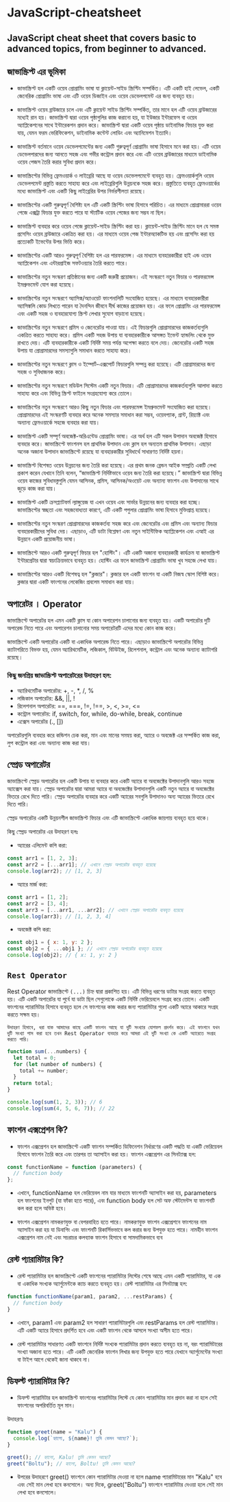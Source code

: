 # JavaScript-cheatsheet

## JavaScript cheat sheet that covers basic to advanced topics, from beginner to advanced.

## জাভাস্ক্রিপ্ট এর ভূমিকা

- জাভাস্ক্রিপ্ট হল একটি ওয়েব প্রোগ্রামিং ভাষা যা ক্লায়েন্ট-সাইড স্ক্রিপ্টিং সম্পর্কিত। এটি একটি হাই লেভেল, একটি জেনেরিক প্রোগ্রামিং ভাষা এবং এটি ওয়েব ডিজাইন এবং ওয়েব ডেভেলপমেন্ট এর জন্য ব্যবহৃত হয়।

- জাভাস্ক্রিপ্ট ওয়েব ব্রাউজারে চলে এবং এটি ক্লায়েন্ট সাইড স্ক্রিপ্টিং সম্পর্কিত, তার মানে হল এটি ওয়েব ব্রাউজারের মধ্যেই রান হয়। জাভাস্ক্রিপ্ট দ্বারা ওয়েব পৃষ্ঠাগুলির কাজ করানো হয়, যা ইউজার ইন্টারফেস বা ওয়েব অ্যাপ্লিকেশনের সাথে ইন্টারেকশন প্রদান করে। জাভাস্ক্রিপ্ট দ্বারা একটি ওয়েব পৃষ্ঠায় ডাইনামিক ফিচার যুক্ত করা যায়, যেমন ফরম ভেরিফিকেশন, ডাইনামিক কন্টেন্ট লোডিং এবং অ্যানিমেশন ইত্যাদি।

- জাভাস্ক্রিপ্ট বর্তমানে ওয়েব ডেভেলপমেন্টের জন্য একটি গুরুত্বপূর্ণ প্রোগ্রামিং ভাষা হিসাবে মনে করা হয়। এটি ওয়েব ডেভেলপারদের জন্য আনতে সহজ এবং গভীর কন্ট্রোল প্রদান করে এবং এটি ওয়েব ব্রাউজারের মাধ্যমে ডাইনামিক ওয়েব পেজস তৈরি করার সুবিধা প্রদান করে।

- জাভাস্ক্রিপ্টের বিভিন্ন ফ্রেমওয়ার্ক ও লাইব্রেরি আছে যা ওয়েব ডেভেলপমেন্টে ব্যবহৃত হয়। ফ্রেমওয়ার্কগুলি ওয়েব ডেভেলপমেন্ট প্রস্তুতি করতে সাহায্য করে এবং লাইব্রেরিগুলি উন্নয়নকে সহজ করে। প্রস্তুতিতে ব্যবহৃত ফ্রেমওয়ার্কের মধ্যে জাভাস্ক্রিপ্ট এবং একটি কিছু লাইব্রেরির উপর নির্ভরশীলতা রয়েছে।

- জাভাস্ক্রিপ্টের একটি গুরুত্বপূর্ণ বৈশিষ্ট্য হল এটি একটি স্ক্রিপ্টিং ভাষা হিসাবে পরিচিত। এর মাধ্যমে প্রোগ্রামাররা ওয়েব পেজে এক্সট্রা ফিচার যুক্ত করতে পারে যা স্ট্যাটিক ওয়েব পেজের জন্য সম্ভব না ছিল।

- জাভাস্ক্রিপ্ট ব্যবহার করে ওয়েব পেজে ক্লায়েন্ট-সাইড স্ক্রিপ্টিং করা হয়। ক্লায়েন্ট-সাইড স্ক্রিপ্টিং মানে হল যে সমস্ত প্রসেসিং ওয়েব ব্রাউজারে একত্রিত করা হয়। এর মাধ্যমে ওয়েব পেজ ইন্টারঅ্যাকটিভ হয় এবং প্রসেসিং করা হয় প্রত্যেকটি ইভেন্টের উপর ভিত্তি করে।

- জাভাস্ক্রিপ্টের একটি আরও গুরুত্বপূর্ণ বৈশিষ্ট্য হল এর পারফরমেন্স। এর মাধ্যমে ব্যবহারকারীরা হাই এন্ড ওয়েব অ্যাপ্লিকেশন এবং এন্টারপ্রাইজ সফটওয়্যার তৈরি করতে পারে।

- জাভাস্ক্রিপ্টের নতুন সংস্করণ প্রতিষ্ঠানের জন্য একটি জরুরী প্রয়োজন। এই সংস্করণে নতুন ফিচার ও পারফরমেন্স ইমপ্রুভমেন্ট যোগ করা হয়েছে।

- জাভাস্ক্রিপ্টের নতুন সংস্করণে অ্যাসিঙ্ক/অ্যাওয়েট ফাংশনালিটি সংযোজিত হয়েছে। এর মাধ্যমে ব্যবহারকারীরা অ্যাসিঙ্কলি কোড লিখতে পারেন যা দৈনন্দিন জীবনে দীর্ঘ কাজের প্রয়োজন হয়। এর ফলে প্রোগ্রামিং এর পারফরমেন্স এবং একটি সহজ ও ব্যবহারযোগ্য স্ক্রিপ্ট লেখার সুযোগ বাড়ানো হয়েছে।

- জাভাস্ক্রিপ্টের নতুন সংস্করণে প্রমিস ও জেনেরেটর পাওয়া যায়। এই ফিচারগুলি প্রোগ্রামারদের কাজকর্তব্যগুলি একত্রিত করতে সাহায্য করে। প্রমিস একটি সহজ উপায় যা ব্যবহারকারীকে আসঙ্গত ইভেন্ট হ্যান্ডলিং থেকে মুক্ত রাখতে দেয়। এটি ব্যবহারকারীকে একটি নির্দিষ্ট সময় পর্যন্ত অপেক্ষা করতে বলে দেয়। জেনেরেটর একটি সহজ উপায় যা প্রোগ্রামারদের সমস্যাগুলি সমাধান করতে সাহায্য করে।

- জাভাস্ক্রিপ্টের নতুন সংস্করণে ক্লাস ও ইম্পোর্ট-এক্সপোর্ট ফিচারগুলি সম্পন্ন করা হয়েছে। এটি প্রোগ্রামারদের জন্য সহজ ও সুবিধাজনক করে।

- জাভাস্ক্রিপ্টের নতুন সংস্করণে মডিউল সিস্টেম একটি নতুন ফিচার। এটি প্রোগ্রামারদের কাজকর্তব্যগুলি আলাদা করতে সাহায্য করে এবং বিভিন্ন স্ক্রিপ্ট ফাইলে সংগ্রহযোগ্য করে তোলে।

- জাভাস্ক্রিপ্টের নতুন সংস্করণে আরও কিছু নতুন ফিচার এবং পারফরমেন্স ইমপ্রুভমেন্ট সংযোজিত করা হয়েছে। প্রোগ্রামারদের এই সংস্করণটি ব্যবহার করে অনেক সমস্যার সমাধান করা সম্ভব, ওয়েবপ্যাক, গ্রান্ট, রিয়্যাক্ট এবং অন্যান্য ফ্রেমওয়ার্কে সহজে ব্যবহার করা যায়।

- জাভাস্ক্রিপ্ট একটি সম্পূর্ণ অবজেক্ট-অরিএন্টেড প্রোগ্রামিং ভাষা। এর অর্থ হল এটি সকল উপাদান অবজেক্ট হিসাবে ব্যবহার করে। জাভাস্ক্রিপ্টে ফাংশনস হল প্রাথমিক উপাদান এবং ক্লাস হল অন্যতম প্রাথমিক উপাদান। এছাড়া অনেক অজানা উপাদান জাভাস্ক্রিপ্টে রয়েছে যা ব্যবহারকারীর সুবিধার্থে সাধারণত নির্দিষ্ট হয়না।

- জাভাস্ক্রিপ্ট বিশেষত ওয়েব উন্নয়নের জন্য তৈরি করা হয়েছে। এর প্রথম জনক ব্রেন্ডন আইক সম্প্রতি একটি লেখা প্রকাশ করেন যেখানে তিনি বলেন, “জাভাস্ক্রিপ্ট নির্দিষ্টভাবে ওয়েব জন্য তৈরি করা হয়েছে।” জাভাস্ক্রিপ্ট দ্বারা বিভিন্ন ওয়েব কাজের সুবিধাবস্তুগুলি যেমন আসিনক, প্রমিস, আসিনক/অওয়েট এবং অন্যান্য ফাংশন এবং উপাদানের সাথে জুড়ে কাজ করা যায়।

- জাভাস্ক্রিপ্ট একটি ক্রসপ্ল্যাটফর্ম ল্যাঙ্গুয়েজ যা এখন ওয়েব এবং সার্ভার উন্নয়নের জন্য ব্যবহার করা হচ্ছে। জাভাস্ক্রিপ্টের স্বচ্ছতা এবং সহজবোধ্যতা কারণে, এটি একটি পপুলার প্রোগ্রামিং ভাষা হিসাবে মুক্তিপ্রাপ্ত হয়েছে।

- জাভাস্ক্রিপ্টের নতুন সংস্করণ প্রোগ্রামারদের কাজকর্তব্য সহজ করে এবং জেনেরেটর এবং প্রমিস এবং অন্যান্য ফিচার ব্যবহারকারীদের সুবিধা দেয়। এছাড়াও, এটি ডাটা বিশ্লেষণ এবং নতুন সাইন্টিফিক অ্যাপ্লিকেশন এবং এআই এর উন্নয়নে একটি প্রয়োজনীয় ভাষা।

- জাভাস্ক্রিপ্টে আরও একটি গুরুত্বপূর্ণ ফিচার হল "হোস্টিং"। এটি একটি অজানা ব্যবহারকারী কার্যক্রম যা জাভাস্ক্রিপ্ট ইন্টারপ্রেটার দ্বারা স্বয়ংক্রিয়ভাবে ব্যবহৃত হয়। হোস্টিং এর ফলে জাভাস্ক্রিপ্ট প্রোগ্রামিং ভাষা খুব সহজে লেখা যায়।

- জাভাস্ক্রিপ্টের আরও একটি বিশেষত্ব হল "ক্লজার"। ক্লজার হল একটি ফাংশন যা একটি নিজস্ব স্কোপ বিশিষ্ট করে। ক্লজার দ্বারা একটি ফাংশনের লেকেজিং প্রবলেম সমাধান করা যায়।

## অপারেটর । Operator

জাভাস্ক্রিপ্টে অপারেটর হল এমন একটি ক্লাস যা কোন অপারেশন চালানোর জন্য ব্যবহৃত হয়। একটি অপারেটর দুটি অপারেন্ড নিতে পারে এবং অপারেশন চালানোর সময় অপারেটরটি এদের মধ্যে কোন কাজ করে।

জাভাস্ক্রিপ্টে একটি অপারেটর একটি বা একাধিক অপারেন্ড নিতে পারে। এছাড়াও জাভাস্ক্রিপ্টে অপারেটর বিভিন্ন ক্যাটাগরিতে বিভক্ত হয়, যেমন অ্যারিথমেটিক, লজিকাল, বিটউইজ, রিলেশনাল, কন্ট্রোল এবং অনেক অন্যান্য ক্যাটাগরি রয়েছে।

### কিছু জনপ্রিয় জাভাস্ক্রিপ্ট অপারেটরের উদাহরণ হল:

- অ্যারিথমেটিক অপারেটর: +, -, \*, /, %
- লজিকাল অপারেটর: &&, ||, !
- রিলেশনাল অপারেটর: ==, ===, !=, !==, >, <, >=, <=
- কন্ট্রোল অপারেটর: if, switch, for, while, do-while, break, continue
- এক্সেস অপারেটর (., [])

অপারেটরগুলি ব্যবহার করে কন্ডিশন চেক করা, মান এবং মানের সমন্বয় করা, অ্যারে ও অবজেক্ট এর সম্পর্কিত কাজ করা, লুপ কন্ট্রোল করা এবং অন্যান্য কাজ করা যায়।

## স্প্রেড অপারেটর

জাভাস্ক্রিপ্টে স্প্রেড অপারেটর হল একটি উপায় যা ব্যবহার করে একটি অ্যারে বা অবজেক্টের উপাদানগুলি আরও সহজে অ্যাক্সেস করা যায়। স্প্রেড অপারেটর দ্বারা আমরা অ্যারে বা অবজেক্টের উপাদানগুলি একটি নতুন অ্যারে বা অবজেক্টের ভিতরে রেখে দিতে পারি। স্প্রেড অপারেটর ব্যবহার করে একটি অ্যারের সবগুলি উপাদানও অন্য অ্যারের ভিতরে রেখে দিতে পারি।

স্প্রেড অপারেটর একটি উন্নয়নশীল জাভাস্ক্রিপ্ট ফিচার এবং এটি জাভাস্ক্রিপ্টে একাধিক জায়গায় ব্যবহৃত হয়ে থাকে।

কিছু স্প্রেড অপারেটর এর উদাহরণ হলঃ

- অ্যারের এলিমেন্ট কপি করা:

```js
const arr1 = [1, 2, 3];
const arr2 = [...arr1]; // এখানে স্প্রেড অপারেটর ব্যবহৃত হয়েছে
console.log(arr2); // [1, 2, 3]
```

- অ্যারে মার্জ করা:

```js
const arr1 = [1, 2];
const arr2 = [3, 4];
const arr3 = [...arr1, ...arr2]; // এখানে স্প্রেড অপারেটর ব্যবহৃত হয়েছে
console.log(arr3); // [1, 2, 3, 4]
```

- অবজেক্ট কপি করা:

```js
const obj1 = { x: 1, y: 2 };
const obj2 = { ...obj1 }; // এখানে স্প্রেড অপারেটর ব্যবহৃত হয়েছে
console.log(obj2); // { x: 1, y: 2 }
```

## `Rest Operator`

Rest Operator জাভাস্ক্রিপ্টে `(...)` চিহ্ন দ্বারা প্রকাশিত হয়। এটি বিভিন্ন ধরণের ডাটার সংগ্রহ করতে ব্যবহৃত হয়। এটি একটি অপারেটর যা পুর্বে যা ডাটা ছিল সেগুলোকে একটি নির্দিষ্ট ভেরিয়েবলে সংগ্রহ করে তোলে। একটি ফাংশনের প্যারামিটার হিসাবে ব্যবহৃত হলে সে ফাংশনের কাজ করার জন্য প্যারামিটার গুলো একটি অ্যারে আকারে সংগ্রহ করতে সক্ষম হয়।

`উদাহরণ হিসাবে, ধরা যাক আমাদের কাছে একটি ফাংশন আছে যা দুটি সংখ্যার যোগফল প্রদর্শন করে। এই ফাংশনে যখন দুটি সংখ্যা পাস করা হবে তখন Rest Operator ব্যবহার করে আমরা এই দুটি সংখ্যা কে একটি অ্যারেতে সংগ্রহ করতে পারি।`

```js
function sum(...numbers) {
  let total = 0;
  for (let number of numbers) {
    total += number;
  }
  return total;
}

console.log(sum(1, 2, 3)); // 6
console.log(sum(4, 5, 6, 7)); // 22
```

## ফাংশন এক্সপ্রেশন কি?

- ফাংশন এক্সপ্রেশন হল জাভাস্ক্রিপ্টে একটি ফাংশন সম্পর্কিত ডিফিনেশন নির্ধারণের একটি পদ্ধতি যা একটি ভেরিয়েবল হিসাবে ফাংশন তৈরি করে এবং তারপর তা অ্যাসাইন করা হয়। ফাংশন এক্সপ্রেশন এর সিনট্যাক্স হল:

```js
const functionName = function (parameters) {
  // function body
};
```

- এখানে, functionName হল ভেরিয়েবল নাম যার মাধ্যমে ফাংশনটি অ্যাসাইন করা হয়, parameters হল ফাংশনের ইনপুট (যা ফাঁকা হতে পারে), এবং function body হল সেট অফ স্টেটমেন্টস যা ফাংশনটি কল করা হলে অভিষ্ট হবে।

- ফাংশন এক্সপ্রেশন নামকরণযুক্ত বা বেপরবাহিত হতে পারে। নামকরণযুক্ত ফাংশন এক্সপ্রেশনে ফাংশনের নাম অ্যাসাইন করা হয় যা ডিবাগিং এবং ফাংশনটি রিকার্সিভভাবে কল করার জন্য উপযুক্ত হতে পারে। নামহীন ফাংশন এক্সপ্রেশন নাম নেই এবং সচরাচর কলব্যাক ফাংশন হিসাবে বা সামদামিকভাবে ব্যব

## রেস্ট প্যারামিটার কি?

- রেস্ট প্যারামিটার হল জাভাস্ক্রিপ্টে একটি ফাংশনের প্যারামিটার লিস্টের শেষে আছে এমন একটি প্যারামিটার, যা এক বা একাধিক সংখ্যক অ্যার্গুমেন্টকে ক্যাচ করতে ব্যবহৃত হয়। রেস্ট প্যারামিটার এর সিনট্যাক্স হল:

```js
function functionName(param1, param2, ...restParams) {
  // function body
}
```

- এখানে, param1 এবং param2 হল সাধারণ প্যারামিটারগুলি এবং restParams হল রেস্ট প্যারামিটার। এটি একটি অ্যারে হিসাবে প্রদর্শিত হবে এবং একটি ফাংশন থেকে আসলে সংখ্যা অসীম হতে পারে।

- রেস্ট প্যারামিটার সাধারণত একটি ফাংশনে নির্দিষ্ট সংখ্যক প্যারামিটার প্রদান করতে ব্যবহৃত হয় না, বরং প্যারামিটারের সংখ্যা অজানা হতে পারে। এটি একটি জেনেরিক ফাংশন লিখার জন্য উপযুক্ত হতে পারে যেখানে অ্যার্গুমেন্টের সংখ্যা বা টাইপ আগে থেকেই জানা থাকবে না।

## ডিফল্ট প্যারামিটার কি?

- ডিফল্ট প্যারামিটার হল জাভাস্ক্রিপ্ট ফাংশনের প্যারামিটার লিস্টে যে কোন প্যারামিটার মান প্রদান করা না হলে সেই ফাংশনের অপরিবর্তিত মূল মান।

উদাহরণঃ

```js
function greet(name = "Kalu") {
  console.log(`হ্যালো, ${name}! তুমি কেমন আছো?`);
}

greet(); // হ্যালো, Kalu! তুমি কেমন আছো?
greet("Boltu"); // হ্যালো, Boltu! তুমি কেমন আছো?
```

- উপরের উদাহরণে greet() ফাংশনে কোন প্যারামিটার দেওয়া না হলে name প্যারামিটারের মান "Kalu" হবে এবং সেই মান লেখা হবে কনসোলে। অন্য দিকে, greet("Boltu") ফাংশনে প্যারামিটার দেওয়া হলে সেই মান লেখা হবে কনসোলে।
